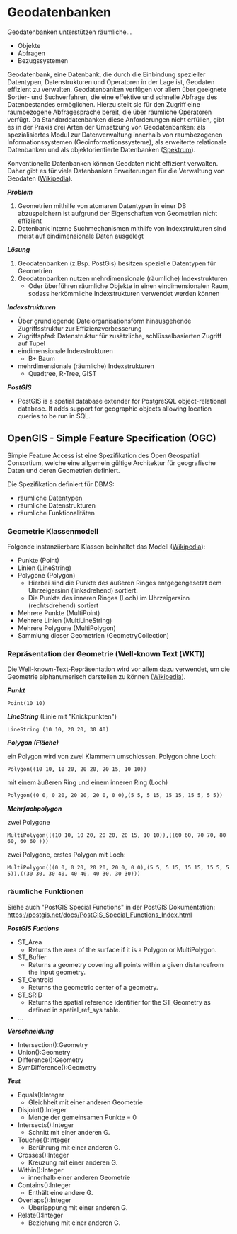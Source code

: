 # Geodatenbanken

Geodatenbanken unterstützen räumliche...
- Objekte 
- Abfragen
- Bezugssystemen

Geodatenbank, eine Datenbank, die durch die Einbindung spezieller Datentypen, Datenstrukturen und Operatoren in der Lage ist, Geodaten effizient zu verwalten. Geodatenbanken verfügen vor allem über geeignete Sortier- und Suchverfahren, die eine effektive und schnelle Abfrage des Datenbestandes ermöglichen. Hierzu stellt sie für den Zugriff eine raumbezogene Abfragesprache bereit, die über räumliche Operatoren verfügt. Da Standarddatenbanken diese Anforderungen nicht erfüllen, gibt es in der Praxis drei Arten der Umsetzung von Geodatenbanken: als spezialisiertes Modul zur Datenverwaltung innerhalb von raumbezogenen Informationssystemen (Geoinformationssysteme), als erweiterte relationale Datenbanken und als objektorientierte Datenbanken ([Spektrum](https://www.spektrum.de/lexikon/geowissenschaften/geodatenbank/5586)).

Konventionelle Datenbanken können Geodaten nicht effizient verwalten. Daher gibt es für viele Datenbanken Erweiterungen für die Verwaltung von Geodaten ([Wikipedia](https://de.wikipedia.org/wiki/Geoinformationssystem#Geodatenbanken)).

***Problem***
1. Geometrien mithilfe von atomaren Datentypen in einer DB abzuspeichern ist aufgrund der Eigenschaften von Geometrien nicht effizient
2. Datenbank interne Suchmechanismen mithilfe von Indexstrukturen sind meist auf eindimensionale Daten ausgelegt

***Lösung***
1. Geodatenbanken (z.Bsp. PostGis) besitzen spezielle Datentypen für Geometrien
2. Geodatenbanken nutzen mehrdimensionale (räumliche) Indexstrukturen
    - Oder überführen räumliche Objekte in einen eindimensionalen Raum, sodass herkömmliche Indexstrukturen verwendet werden können

***Indexstrukturen***
- Über grundlegende Dateiorganisationsform hinausgehende Zugriffsstruktur zur Effizienzverbesserung
- Zugriffspfad: Datenstruktur für zusätzliche, schlüsselbasierten Zugriff auf Tupel
- eindimensionale Indexstrukturen
    - B+ Baum
- mehrdimensionale (räumliche) Indexstrukturen
    - Quadtree, R-Tree, GIST

***PostGIS***
- PostGIS is a spatial database extender for PostgreSQL object-relational database. It adds support for geographic objects allowing location queries to be run in SQL.


## OpenGIS - Simple Feature Specification (OGC)

Simple Feature Access ist eine Spezifikation des Open Geospatial Consortium, welche eine allgemein gültige Architektur für geografische Daten und deren Geometrien definiert.

Die Spezifikation definiert für DBMS:
- räumliche Datentypen
- räumliche Datenstrukturen 
- räumliche Funktionalitäten


### Geometrie Klassenmodell

Folgende instanziierbare Klassen beinhaltet das Modell ([Wikipedia](https://de.wikipedia.org/wiki/Simple_Feature_Access)):

- Punkte (Point)
- Linien (LineString)
- Polygone (Polygon)
    - Hierbei sind die Punkte des äußeren Ringes entgegengesetzt dem Uhrzeigersinn (linksdrehend) sortiert.
    - Die Punkte des inneren Ringes (Loch) im Uhrzeigersinn (rechtsdrehend) sortiert
- Mehrere Punkte (MultiPoint)
- Mehrere Linien (MultiLineString)
- Mehrere Polygone (MultiPolygon)
- Sammlung dieser Geometrien (GeometryCollection)


### Repräsentation der Geometrie (Well-known Text (WKT))

Die Well-known-Text-Repräsentation wird vor allem dazu verwendet, um die Geometrie alphanumerisch darstellen zu können ([Wikipedia](https://de.wikipedia.org/wiki/Simple_Feature_Access)).


***Punkt***

`Point(10 10)`


***LineString*** (Linie mit "Knickpunkten")

`LineString (10 10, 20 20, 30 40)`


***Polygon (Fläche)***

ein Polygon wird von zwei Klammern umschlossen. Polygon ohne Loch:

`Polygon((10 10, 10 20, 20 20, 20 15, 10 10))`

mit einem äußeren Ring und einem inneren Ring (Loch)

`Polygon((0 0, 0 20, 20 20, 20 0, 0 0),(5 5, 5 15, 15 15, 15 5, 5 5))`


***Mehrfachpolygon***

zwei Polygone

`MultiPolygon(((10 10, 10 20, 20 20, 20 15, 10 10)),((60 60, 70 70, 80 60, 60 60 )))`

zwei Polygone, erstes Polygon mit Loch:

`MultiPolygon(((0 0, 0 20, 20 20, 20 0, 0 0),(5 5, 5 15, 15 15, 15 5, 5 5)),((30 30, 30 40, 40 40, 40 30, 30 30)))`


### räumliche Funktionen

Siehe auch "PostGIS Special Functions" in der PostGIS Dokumentation: https://postgis.net/docs/PostGIS_Special_Functions_Index.html

***PostGIS Fuctions***
- ST_Area
    - Returns the area of the surface if it is a Polygon or MultiPolygon. 
- ST_Buffer 
    - Returns a geometry covering all points within a given distancefrom the input geometry.
- ST_Centroid
    - Returns the geometric center of a geometry. 
- ST_SRID
    - Returns the spatial reference identifier for the ST_Geometry as defined in spatial_ref_sys table. 
- ...

***Verschneidung***
- Intersection():Geometry
- Union():Geometry
- Difference():Geometry
- SymDifference():Geometry

***Test***
- Equals():Integer
    - Gleichheit mit einer anderen Geometrie
- Disjoint():Integer
    - Menge der gemeinsamen Punkte = 0
- Intersects():Integer
    - Schnitt mit einer anderen G.
- Touches():Integer
    - Berührung mit einer anderen G.
- Crosses():Integer
    - Kreuzung mit einer anderen G.
- Within():Integer
    - innerhalb einer anderen Geometrie
- Contains():Integer
    - Enthält eine andere G.
- Overlaps():Integer
    - Überlappung mit einer anderen G.
- Relate():Integer
    - Beziehung mit einer anderen G.
